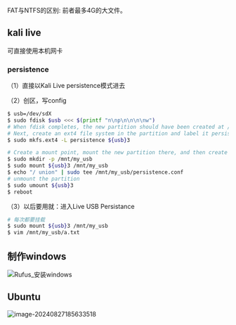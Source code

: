 FAT与NTFS的区别: 前者最多4G的大文件。

## kali live

可直接使用本机网卡

### persistence

（1）直接以Kali Live persistence模式进去

（2）创区，写config

```bash
$ usb=/dev/sdX
$ sudo fdisk $usb <<< $(printf "n\np\n\n\n\nw")
# When fdisk completes, the new partition should have been created at /dev/sdX3; again, this can be verified with the command lsblk.
# Next, create an ext4 file system in the partition and label it persistence:
$ sudo mkfs.ext4 -L persistence ${usb}3

# Create a mount point, mount the new partition there, and then create the configuration file to enable persistence
$ sudo mkdir -p /mnt/my_usb
$ sudo mount ${usb}3 /mnt/my_usb
$ echo "/ union" | sudo tee /mnt/my_usb/persistence.conf
# unmount the partition
$ sudo umount ${usb}3
$ reboot
```

（3）以后要用就：进入Live USB Persistance

```bash
# 每次都要挂载
$ sudo mount ${usb}3 /mnt/my_usb
$ vim /mnt/my_usb/a.txt
```



## 制作windows

![Rufus_安装windows](https://cdn.jsdelivr.net/gh/sword4869/pic1@main/images/202408271815712.png)

## Ubuntu

![image-20240827185633518](https://cdn.jsdelivr.net/gh/sword4869/pic1@main/images/202408271856551.png)